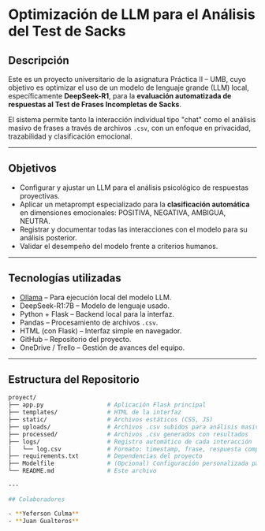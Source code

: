 # Optimización de LLM para el Análisis del Test de Sacks

## Descripción

Este es un proyecto universitario de la asignatura Práctica II – UMB, cuyo objetivo es optimizar el uso de un modelo de lenguaje grande (LLM) local, específicamente **DeepSeek-R1**, para la **evaluación automatizada de respuestas al Test de Frases Incompletas de Sacks**.

El sistema permite tanto la interacción individual tipo "chat" como el análisis masivo de frases a través de archivos `.csv`, con un enfoque en privacidad, trazabilidad y clasificación emocional.

---

## Objetivos

- Configurar y ajustar un LLM para el análisis psicológico de respuestas proyectivas.
- Aplicar un metaprompt especializado para la **clasificación automática** en dimensiones emocionales: POSITIVA, NEGATIVA, AMBIGUA, NEUTRA.
- Registrar y documentar todas las interacciones con el modelo para su análisis posterior.
- Validar el desempeño del modelo frente a criterios humanos.

---

## Tecnologías utilizadas

- [Ollama](https://ollama.com) – Para ejecución local del modelo LLM.
- DeepSeek-R1:7B – Modelo de lenguaje usado.
- Python + Flask – Backend local para la interfaz.
- Pandas – Procesamiento de archivos `.csv`.
- HTML (con Flask) – Interfaz simple en navegador.
- GitHub – Repositorio del proyecto.
- OneDrive / Trello – Gestión de avances del equipo.

---

## Estructura del Repositorio

```bash
proyect/
├── app.py                  # Aplicación Flask principal
├── templates/              # HTML de la interfaz
├── static/                 # Archivos estáticos (CSS, JS)
├── uploads/                # Archivos .csv subidos para análisis masivo
├── processed/              # Archivos .csv generados con resultados
├── logs/                   # Registro automático de cada interacción
│   └── log.csv             # Formato: timestamp, frase, respuesta completa
├── requirements.txt        # Dependencias del proyecto
├── Modelfile               # (Opcional) Configuración personalizada para Ollama
└── README.md               # Este archivo

---

## Colaboradores

- **Yeferson Culma**
- **Juan Gualteros**